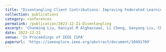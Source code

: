```yaml
---
title: "Disentangling Client Contributions: Improving Federated Learning Accuracy in the Presence of Heterogeneous Data"
collection: publications
category: conferences
permalink: /publication/2023-12-21-Disentangling
excerpt: 'Chunming Liu, Daniyal M Alghazzawi, Li Cheng, Gaoyang Liu, Chen Wang, Cheng Zeng, Yang Yang'
date: 2023-12-21
venue: 'In Proceedings of IEEE ISPA'
paperurl: 'https://ieeexplore.ieee.org/abstract/document/10491709'
---
```

